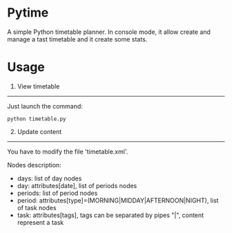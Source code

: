 Pytime
======

A simple Python timetable planner. In console mode, it allow create and manage a tast timetable and it create some stats.

Usage
======

1) View timetable
-----
Just launch the command:

    python timetable.py

2) Update content
-----
You have to modify the file 'timetable.xml'.

Nodes description:

- days: list of day nodes
- day: attributes[date], list of periods nodes
- periods: list of period nodes
- period: attributes[type]=(MORNING|MIDDAY|AFTERNOON|NIGHT), list of task nodes
- task: attributes[tags], tags can be separated by pipes "|", content represent a task
